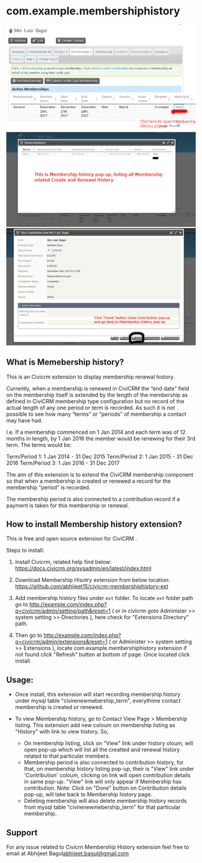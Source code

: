# com.example.membershiphistory

![Screenshot](./images/Screen1.png)
![Screenshot](./images/Screen2.png)
![Screenshot](./images/Screen3.png)

## What is Memebership history?

This is an Civicrm extension to display membership renewal history.

Currently, when a membership is renewed in CiviCRM the “end date” field on the membership itself is extended by the length of the membership as defined in CiviCRM membership type configuration but no record of the actual length of any one period or term is recorded. As such it is not possible to see how many “terms” or “periods” of membership a contact may have had. 

I.e. If a membership commenced on 1 Jan 2014 and each term was of 12 months in length, by 1 Jan 2016 the member would be renewing for their 3rd term. The terms would be:

Term/Period 1: 1 Jan 2014 - 31 Dec 2015
Term/Period 2: 1 Jan 2015 - 31 Dec 2016
Term/Period 3: 1 Jan 2016 - 31 Dec 2017

The aim of this extension is to extend the CiviCRM membership component so that when a membership is created or renewed a record for the membership “period” is recorded. 

The membership period is also connected to a contribution record if a payment is taken for this membership or renewal.

## How to install Membership history extension?
This is  free and open source extension for CiviCRM .

Steps to install:

1. Install Civicrm, related help find below: 
   https://docs.civicrm.org/sysadmin/en/latest/index.html

2. Download Membership Hisotry extension from below location:
   https://github.com/abhijeet15/civicrm-membershiphistory-ext

3. Add membership history files under `ext` folder. To locate `ext` folder path go to
   http://example.com/index.php?q=civicrm/admin/setting/path&reset=1 ( or in civicrm goto Administer >> system setting >>
   Directories ), here check for "Extensions Directory" path.

4. Then go to http://example.com/index.php?q=civicrm/admin/extensions&reset=1 ( or Administer >> system setting >> Extensions ), locate com.example.membershiphistory extension
   if not found click "Refresh" button at bottom of page.
   Once located click install.

## Usage:
- Once install, this extension will start recording membership history under mysql table "civirenewmebership_term", everythime
  contact membership is created or renewed.

- To view Membership history, go to Contact View Page > Membership listing. This extension add new coloum on membership listing as
  "History" with link to view history. So,
  - On membership listing, click on "View" link under history oloum, will open pop-up which will list all the creatted and renewal history related to 
    that particular members.
  - Membership period is also connected to contribution history, for that, on membership history listing pop-up, their is "View" link under 'Contribution' coloum, clicking
    on link will open contribution details in same pop-up. "View" link will only appear if Membership has contribution.
    Note: Click on "Done" button on Contribution details pop-up, will take back to Membership history page.
  - Deleting membership will also delete membership history records from mysql table "civirenewmebership_term" for that particular membership.


## Support

For any issue related to Civicrn Membership History extension feel free to email at Abhijeet Bagul<abhijeet.bagul@gmail.com>


